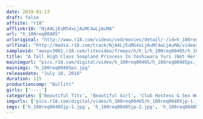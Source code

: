 ```yaml
---
date: 2019-01-13
draft: false
affsite: "r18"
afflinkr18: "NjA4LjEuMS4xLjAuMC4wLjAuMA"
url: "h_100req00405"
urloriginal: "http://www.r18.com/videos/vod/movies/detail/-/id=h_100req00405"
urlfinal: "http://media.r18.com/track/NjA4LjEuMS4xLjAuMC4wLjAuMA/videos/vod/movies/detail/-/id=h_100req00405"
samplevid: "awspv3001.r18.com/litevideo/freepv/h/h_1/h_100req00405/h_100req00405_dmb_w.mp4"
title: "A Tall High Class Soapland Princess In Yoshiwara Yuri (Not Her Real Name, 24 Years Old) Enjoy Her Services At The Club, And Take Her Out For A Date"
mainimgurl: "pics.r18.com/digital/video/h_100req00405/h_100req00405ps.jpg"
mainimgs: "h_100req00405ps.jpg"
releasedate: "July 10, 2018"
duration: 115
productioncomp: "Bullitt"
girls: ['----']
categories: ['Beautiful Tits', 'Beautiful Girl', 'Club Hostess & Sex Worker', 'Slender', 'Variety', 'Documentary', 'Lotion', 'Hi-Def']
imgurls: ['pics.r18.com/digital/video/h_100req00405/h_100req00405jp-1.jpg', 'pics.r18.com/digital/video/h_100req00405/h_100req00405jp-2.jpg', 'pics.r18.com/digital/video/h_100req00405/h_100req00405jp-3.jpg', 'pics.r18.com/digital/video/h_100req00405/h_100req00405jp-4.jpg', 'pics.r18.com/digital/video/h_100req00405/h_100req00405jp-5.jpg', 'pics.r18.com/digital/video/h_100req00405/h_100req00405jp-6.jpg', 'pics.r18.com/digital/video/h_100req00405/h_100req00405jp-7.jpg', 'pics.r18.com/digital/video/h_100req00405/h_100req00405jp-8.jpg', 'pics.r18.com/digital/video/h_100req00405/h_100req00405jp-9.jpg', 'pics.r18.com/digital/video/h_100req00405/h_100req00405jp-10.jpg', 'pics.r18.com/digital/video/h_100req00405/h_100req00405jp-11.jpg', 'pics.r18.com/digital/video/h_100req00405/h_100req00405jp-12.jpg', 'pics.r18.com/digital/video/h_100req00405/h_100req00405jp-13.jpg', 'pics.r18.com/digital/video/h_100req00405/h_100req00405jp-14.jpg', 'pics.r18.com/digital/video/h_100req00405/h_100req00405jp-15.jpg', 'pics.r18.com/digital/video/h_100req00405/h_100req00405jp-16.jpg', 'pics.r18.com/digital/video/h_100req00405/h_100req00405jp-17.jpg', 'pics.r18.com/digital/video/h_100req00405/h_100req00405jp-18.jpg', 'pics.r18.com/digital/video/h_100req00405/h_100req00405jp-19.jpg', 'pics.r18.com/digital/video/h_100req00405/h_100req00405jp-20.jpg']
imgs: ['h_100req00405jp-1.jpg', 'h_100req00405jp-2.jpg', 'h_100req00405jp-3.jpg', 'h_100req00405jp-4.jpg', 'h_100req00405jp-5.jpg', 'h_100req00405jp-6.jpg', 'h_100req00405jp-7.jpg', 'h_100req00405jp-8.jpg', 'h_100req00405jp-9.jpg', 'h_100req00405jp-10.jpg', 'h_100req00405jp-11.jpg', 'h_100req00405jp-12.jpg', 'h_100req00405jp-13.jpg', 'h_100req00405jp-14.jpg', 'h_100req00405jp-15.jpg', 'h_100req00405jp-16.jpg', 'h_100req00405jp-17.jpg', 'h_100req00405jp-18.jpg', 'h_100req00405jp-19.jpg', 'h_100req00405jp-20.jpg']
---
```

